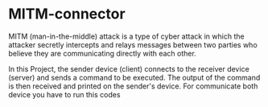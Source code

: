 # MITM-connector
MITM (man-in-the-middle) attack is a type of cyber attack in which the attacker secretly intercepts and relays messages between two parties who believe they are communicating directly with each other.

In this Project, the sender device (client) connects to the receiver device (server) and sends a command to be executed. The output of the command is then received and printed on the sender's device. For communicate both device you have to run this codes
